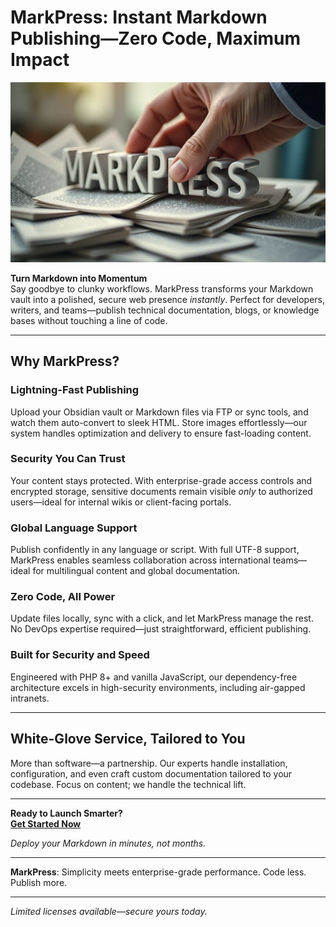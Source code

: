 # MarkPress: Instant Markdown Publishing—Zero Code, Maximum Impact

![Hero Image](hero.webp)

**Turn Markdown into Momentum**  
Say goodbye to clunky workflows. MarkPress transforms your Markdown vault into a polished, secure web presence _instantly_. Perfect for developers, writers, and teams—publish technical documentation, blogs, or knowledge bases without touching a line of code.

---

## Why MarkPress?

### Lightning-Fast Publishing

Upload your Obsidian vault or Markdown files via FTP or sync tools, and watch them auto-convert to sleek HTML. Store images effortlessly—our system handles optimization and delivery to ensure fast-loading content.

### Security You Can Trust

Your content stays protected. With enterprise-grade access controls and encrypted storage, sensitive documents remain visible _only_ to authorized users—ideal for internal wikis or client-facing portals.

### Global Language Support

Publish confidently in any language or script. With full UTF-8 support, MarkPress enables seamless collaboration across international teams—ideal for multilingual content and global documentation.

### Zero Code, All Power
Update files locally, sync with a click, and let MarkPress manage the rest. No DevOps expertise required—just straightforward, efficient publishing.

### Built for Security and Speed
Engineered with PHP 8+ and vanilla JavaScript, our dependency-free architecture excels in high-security environments, including air-gapped intranets.

---

## White-Glove Service, Tailored to You
More than software—a partnership. Our experts handle installation, configuration, and even craft custom documentation tailored to your codebase. Focus on content; we handle the technical lift.

---

**Ready to Launch Smarter?**  
**[Get Started Now](https://markpress.app/page/get-access)**

_Deploy your Markdown in minutes, not months._

---

**MarkPress**: Simplicity meets enterprise-grade performance. Code less. Publish more.

---

_Limited licenses available—secure yours today._
